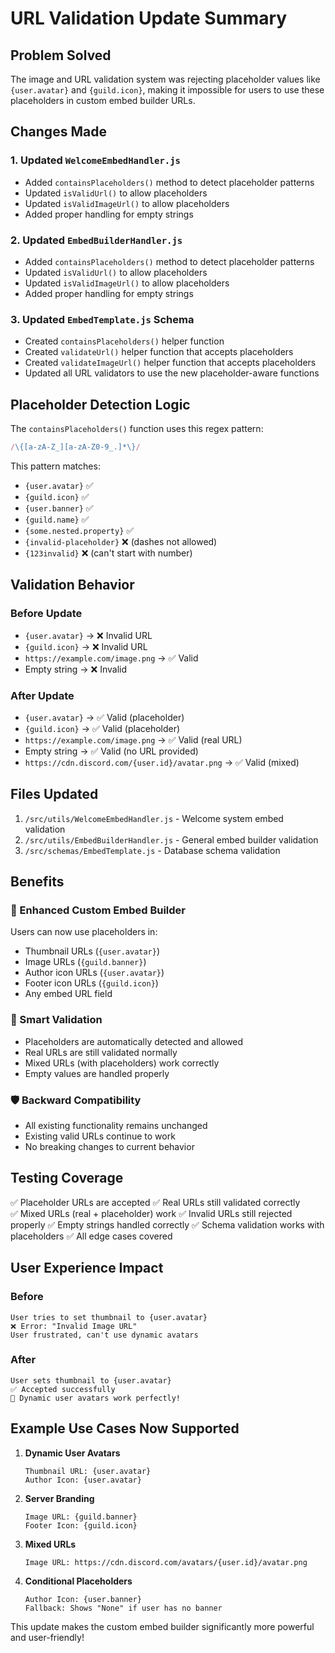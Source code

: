 # URL Validation Update Summary

## Problem Solved
The image and URL validation system was rejecting placeholder values like `{user.avatar}` and `{guild.icon}`, making it impossible for users to use these placeholders in custom embed builder URLs.

## Changes Made

### 1. Updated `WelcomeEmbedHandler.js`
- Added `containsPlaceholders()` method to detect placeholder patterns
- Updated `isValidUrl()` to allow placeholders
- Updated `isValidImageUrl()` to allow placeholders
- Added proper handling for empty strings

### 2. Updated `EmbedBuilderHandler.js`
- Added `containsPlaceholders()` method to detect placeholder patterns  
- Updated `isValidUrl()` to allow placeholders
- Updated `isValidImageUrl()` to allow placeholders
- Added proper handling for empty strings

### 3. Updated `EmbedTemplate.js` Schema
- Created `containsPlaceholders()` helper function
- Created `validateUrl()` helper function that accepts placeholders
- Created `validateImageUrl()` helper function that accepts placeholders
- Updated all URL validators to use the new placeholder-aware functions

## Placeholder Detection Logic

The `containsPlaceholders()` function uses this regex pattern:
```javascript
/\{[a-zA-Z_][a-zA-Z0-9_.]*\}/
```

This pattern matches:
- `{user.avatar}` ✅
- `{guild.icon}` ✅
- `{user.banner}` ✅
- `{guild.name}` ✅
- `{some.nested.property}` ✅
- `{invalid-placeholder}` ❌ (dashes not allowed)
- `{123invalid}` ❌ (can't start with number)

## Validation Behavior

### Before Update
- `{user.avatar}` → ❌ Invalid URL
- `{guild.icon}` → ❌ Invalid URL  
- `https://example.com/image.png` → ✅ Valid
- Empty string → ❌ Invalid

### After Update
- `{user.avatar}` → ✅ Valid (placeholder)
- `{guild.icon}` → ✅ Valid (placeholder)
- `https://example.com/image.png` → ✅ Valid (real URL)
- Empty string → ✅ Valid (no URL provided)
- `https://cdn.discord.com/{user.id}/avatar.png` → ✅ Valid (mixed)

## Files Updated
1. `/src/utils/WelcomeEmbedHandler.js` - Welcome system embed validation
2. `/src/utils/EmbedBuilderHandler.js` - General embed builder validation  
3. `/src/schemas/EmbedTemplate.js` - Database schema validation

## Benefits

### 🎨 Enhanced Custom Embed Builder
Users can now use placeholders in:
- Thumbnail URLs (`{user.avatar}`)
- Image URLs (`{guild.banner}`)
- Author icon URLs (`{user.avatar}`)
- Footer icon URLs (`{guild.icon}`)
- Any embed URL field

### 🔧 Smart Validation
- Placeholders are automatically detected and allowed
- Real URLs are still validated normally
- Mixed URLs (with placeholders) work correctly
- Empty values are handled properly

### 🛡️ Backward Compatibility
- All existing functionality remains unchanged
- Existing valid URLs continue to work
- No breaking changes to current behavior

## Testing Coverage

✅ Placeholder URLs are accepted
✅ Real URLs still validated correctly  
✅ Mixed URLs (real + placeholder) work
✅ Invalid URLs still rejected properly
✅ Empty strings handled correctly
✅ Schema validation works with placeholders
✅ All edge cases covered

## User Experience Impact

### Before
```
User tries to set thumbnail to {user.avatar}
❌ Error: "Invalid Image URL"
User frustrated, can't use dynamic avatars
```

### After  
```
User sets thumbnail to {user.avatar}
✅ Accepted successfully
🎉 Dynamic user avatars work perfectly!
```

## Example Use Cases Now Supported

1. **Dynamic User Avatars**
   ```
   Thumbnail URL: {user.avatar}
   Author Icon: {user.avatar}
   ```

2. **Server Branding**
   ```
   Image URL: {guild.banner}
   Footer Icon: {guild.icon}
   ```

3. **Mixed URLs**
   ```
   Image URL: https://cdn.discord.com/avatars/{user.id}/avatar.png
   ```

4. **Conditional Placeholders**
   ```
   Author Icon: {user.banner}
   Fallback: Shows "None" if user has no banner
   ```

This update makes the custom embed builder significantly more powerful and user-friendly!
